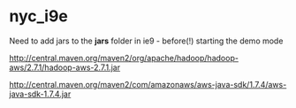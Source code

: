 # nyc_i9e

Need to add jars to the **jars** folder in ie9 - before(!) starting the demo mode

http://central.maven.org/maven2/org/apache/hadoop/hadoop-aws/2.7.1/hadoop-aws-2.7.1.jar

http://central.maven.org/maven2/com/amazonaws/aws-java-sdk/1.7.4/aws-java-sdk-1.7.4.jar


